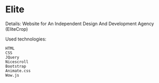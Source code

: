 # Elite

Details: Website for An Independent Design And Development Agency (EliteCrop)

Used technologies:

    HTML
    CSS
    JQuery
    Nicescroll
    Bootstrap
    Animate.css
    Wow.js
